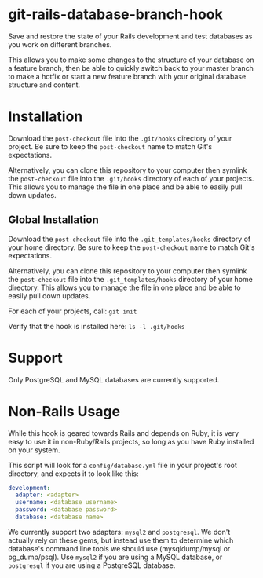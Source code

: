 git-rails-database-branch-hook
==============================

Save and restore the state of your Rails development and test databases as you work on different branches.

This allows you to make some changes to the structure of your database on a feature branch, then be able to quickly switch back to your master branch to make a hotfix or start a new feature branch with your original database structure and content.

# Installation

Download the `post-checkout` file into the `.git/hooks` directory of your project. Be sure to keep the `post-checkout` name to match Git's expectations.

Alternatively, you can clone this repository to your computer then symlink the `post-checkout` file into the `.git/hooks` directory of each of your projects. This allows you to manage the file in one place and be able to easily pull down updates.

## Global Installation

Download the `post-checkout` file into the `.git_templates/hooks` directory of your home directory. Be sure to keep the `post-checkout` name to match Git's expectations.

Alternatively, you can clone this repository to your computer then symlink the `post-checkout` file into the `.git_templates/hooks` directory of your home directory. This allows you to manage the file in one place and be able to easily pull down updates.

For each of your projects, call: `git init`

Verify that the hook is installed here: `ls -l .git/hooks`

# Support

Only PostgreSQL and MySQL databases are currently supported.

# Non-Rails Usage

While this hook is geared towards Rails and depends on Ruby, it is very easy to use it in non-Ruby/Rails projects, so long as you have Ruby installed on your system.

This script will look for a `config/database.yml` file in your project's root directory, and expects it to look like this:

```yaml
development:
  adapter: <adapter>
  username: <database username>
  password: <database password>
  database: <database name>
```

We currently support two adapters: `mysql2` and `postgresql`. We don't actually rely on these gems, but instead use them to determine which database's command line tools we should use (mysqldump/mysql or pg_dump/psql). Use `mysql2` if you are using a MySQL database, or `postgresql` if you are using a PostgreSQL database.
